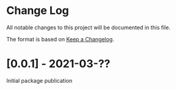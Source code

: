 # Change Log
All notable changes to this project will be documented in this file.

The format is based on [Keep a Changelog](http://keepachangelog.com/).

# [0.0.1] - 2021-03-??

Initial package publication
